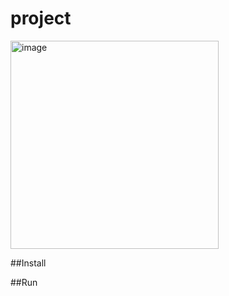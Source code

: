 # project
<img width="333" alt="image" src="https://user-images.githubusercontent.com/130042891/235341561-4fd355eb-cb72-4cc9-9ef3-47596d20f118.png">

##Install

##Run

##


